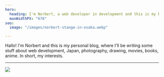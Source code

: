 ```yaml
---
hero:
  heading: I'm Norbert, a web developer in development and this is my blog.
  maxWidthPX: "678"
seo:
  image: "/images/norbert-stange-in-osaka.webp"

---
```

Hallo! I'm Norbert and this is my personal blog, where I'll be writing some stuff about web development, Japan, photography, drawing, movies, books, anime. In short, my interests.

***

![](/images/norbert-stange-in-osaka.webp)